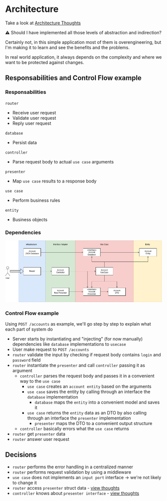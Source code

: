 # Architecture

Take a look at [Architecture Thoughts](./architecture-thoughts.md)

:warning: Should I have implemented all those levels of abstraction and indirection?

Certainly not, in this simple application most of them is overengineering, but I'm making it to learn and see the benefits and the problems.

In real world application, it always depends on the complexity and where we want to be protected against changes.

## Responsabilities and Control Flow example

### Responsabilities
`router`
* Receive user request
* Validate user request
* Reply user request

`database`
* Persist data

`controller`
* Parse request body to actual `use case` arguments

`presenter`
* Map `use case` results to a response body

`use case`
* Perform business rules

`entity`
* Business objects

### Dependencies

![dependency](dependency.png)

### Control Flow example

Using `POST /accounts` as example, we'll go step by step to explain what each part of system do

* Server starts by instantiating and "injecting" (for now manually) dependencies like `database` implementations to `usecase` 
* User make request to `POST /accounts`
* `router` validate the input by checking if request body contains `login` and `password` field
* `router` instantiate the `presenter` and call `controller` passing it as argument
  * `controller` parses the request body and passes it in a convenient way to the `use case`
    * `use case` creates an `account entity` based on the arguments
    * `use case` saves the entity by calling through an interface the `database` implementation
      * `database` maps the `entity` into a convenient model and saves it
    * `use case` returns the `entity` data as an DTO by also calling through an interface the `presenter` implementation
      * `presenter` maps the DTO to a convenient output structure
  * `controller` basically errors what the `use case` returns
* `router` get `presenter` data
* `router` answer user request

## Decisions

* `router` performs the error handling in a centralized manner
* `router` performs request validation by using a middleware
* `use case` does not implements an `input port` interface -> we're not likely to change it
* `router` access `presenter` struct data - [view thoughts](./architecture-thoughts.md#22-04-2022-router-accessing-presenter-struct-values)
* `controller` knows about `presenter interface` - [view thoughts](./architecture-thoughts.md#22-04-2022-controller-knowing-about-presenter-interface-expected-by-use-case)